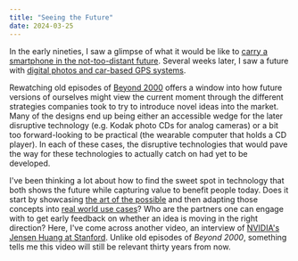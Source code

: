 ```yaml
---
title: "Seeing the Future"
date: 2024-03-25
---
```


In the early nineties, I saw a glimpse of what it would be like 
to 
[carry a smartphone in the not-too-distant future](https://www.youtube.com/watch?v=qbK-Bo3k9KQ). Several weeks later, I saw a future with
[digital photos and car-based GPS systems](https://www.youtube.com/watch?v=NCGmxk3H44g).

Rewatching old episodes of
[Beyond 2000](https://en.wikipedia.org/wiki/Beyond_Tomorrow_(TV_series)) offers
a window into how future versions of ourselves might view the current moment 
through the different strategies companies took to try to introduce novel
ideas into the market. Many of the designs end up being either an accessible 
wedge for the later disruptive technology (e.g. Kodak photo CDs for analog
cameras) or a bit too forward-looking to be practical (the wearable computer 
that holds a CD player). In each of these cases, the disruptive technologies 
that would pave the way for these technologies to actually catch on had yet to
be developed.

I've been thinking a lot about how to find the sweet spot in technology that
 both shows the future while capturing value to benefit people today. 
Does it start by showcasing 
 [the art of the possible](https://pubmed.ncbi.nlm.nih.gov/31894144/) and then
 adapting those concepts into
 [real world use cases](https://blog.google/technology/health/artificial-intelligence-breast-cancer-screening/)?
Who are the partners one can engage with to get early feedback on whether an 
idea is moving in the right direction? Here, I've come across another video, an 
interview of
 [NVIDIA's Jensen Huang at Stanford](https://youtu.be/nVxH-oFV3Yk?feature=shared).
Unlike old episodes of _Beyond 2000_, something tells me this video will still
be relevant thirty years from now.
